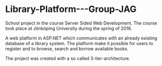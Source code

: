 # Library-Platform---Group-JAG
School project in the course Server Sided Web Development. The course took place at Jönköping University during the spring of 2016. 

A web platform in ASP.NET which communicates with an already existing database of a library system. 
The platform make it possible for users to register and to browse, search and borrow available books.

The project was created with a so called 3-tier-architecture. 
